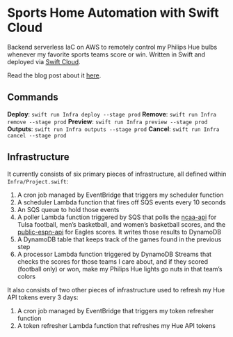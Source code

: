 # Sports Home Automation with Swift Cloud

Backend serverless IaC on AWS to remotely control my Philips Hue bulbs whenever my favorite sports teams score or win. Written in Swift and deployed via [Swift Cloud](https://github.com/swift-cloud/swift-cloud).

Read the blog post about it [here](https://www.ryantoken.com/blog/serverless-swift).

## Commands

**Deploy**: `swift run Infra deploy --stage prod`
**Remove**: `swift run Infra remove --stage prod`
**Preview**: `swift run Infra preview --stage prod`
**Outputs**: `swift run Infra outputs --stage prod`
**Cancel**: `swift run Infra cancel --stage prod`

## Infrastructure

It currently consists of six primary pieces of infrastructure, all defined within `Infra/Project.swift`:
1. A cron job managed by EventBridge that triggers my scheduler function
2. A scheduler Lambda function that fires off SQS events every 10 seconds
3. An SQS queue to hold those events
4. A poller Lambda function triggered by SQS that polls the [ncaa-api](https://github.com/henrygd/ncaa-api) for Tulsa football, men’s basketball, and women’s basketball scores, and the [public-espn-api](https://github.com/pseudo-r/Public-ESPN-API) for Eagles scores. It writes those results to DynamoDB
5. A DynamoDB table that keeps track of the games found in the previous step
6. A processor Lambda function triggered by DynamoDB Streams that checks the scores for those teams I care about, and if they scored (football only) or won, make my Philips Hue lights go nuts in that team’s colors

It also consists of two other pieces of infrastructure used to refresh my Hue API tokens every 3 days:
1. A cron job managed by EventBridge that triggers my token refresher function
2. A token refresher Lambda function that refreshes my Hue API tokens
